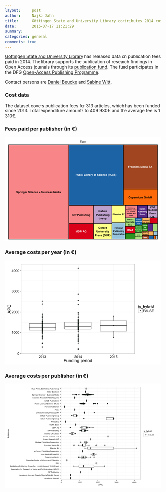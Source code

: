 ```yaml
---
layout:     post
author:		Najko Jahn
title:      Göttingen State and University Library contributes 2014 cost data
date:       2015-07-17 11:21:29
summary:    
categories: general
comments: true
---
```





[Göttingen State and University Library](http://www.sub.uni-goettingen.de/en/news/) has released data on publication fees paid in 2014.
The library supports the publication of research findings in Open Access journals through its [publication fund](http://www.sub.uni-goettingen.de/elektronisches-publizieren/open-access/open-access-publikationsfonds/). The fund participates in the DFG [Open-Access Publishing Programme](http://www.dfg.de/en/research_funding/programmes/infrastructure/lis/funding_opportunities/open_access_publishing/index.html).

Contact persons are [Daniel Beucke](http://www.sub.uni-goettingen.de/kontakt/personen-a-z/personendetails/person/daniel-beucke/) and [Sabine Witt](http://www.sub.uni-goettingen.de/kontakt/personen-a-z/personendetails/person/sabine-witt/).

### Cost data




The dataset covers publication fees for 313 articles, which has been funded since 2013. Total expenditure amounts to 409 930€ and the average fee is 1 310€.

### Fees paid per publisher (in €)

![plot of chunk tree_goe_14](/figure/tree_goe_14-1.png) 

###  Average costs per year (in €)

![plot of chunk box_goe_14_year](/figure/box_goe_14_year-1.png) 

###  Average costs per publisher (in €)

![plot of chunk box_goe_14_publisher](/figure/box_goe_14_publisher-1.png) 
